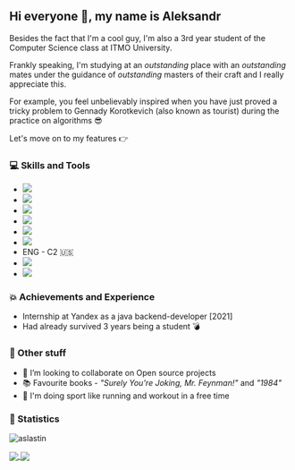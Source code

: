 ## Hi everyone 👋, my name is Aleksandr

Besides the fact that I'm a cool guy, I'm also a 3rd year student of the Computer Science class at ITMO University.

Frankly speaking, I'm studying at an _outstanding_ place with an _outstanding_ mates under the guidance of _outstanding_ masters of their craft and I really appreciate this.

For example, you feel unbelievably inspired when you have just proved a tricky problem to Gennady Korotkevich (also known as tourist) during the practice on algorithms 😎

Let's move on to my features 👉

### 💻 Skills and Tools

- ![](https://img.shields.io/badge/Java-informational?style=flat&logo=java&logoColor=white&labelColor=df5555&color=black)
- ![](https://img.shields.io/badge/Kotlin-informational?style=flat&logo=kotlin&logoColor=white&labelColor=39b0a0&color=black)
- ![](https://img.shields.io/badge/C++-informational?style=flat&logo=c%2b%2b&labelColor=1965C9&logoColor=white&color=black) 
- ![](https://img.shields.io/badge/Python-informational?style=flat&logo=python&logoColor=white&labelColor=dfce63&color=black)
- ![](https://img.shields.io/badge/SQL-informational?style=flat&logo=SQLite&logoColor=white&labelColor=0B814D&color=black)
- ![](https://img.shields.io/badge/Haskell-informational?style=flat&logo=haskell&logoColor=white&labelColor=8842a9&color=black)
- ENG - C2 🇺🇸    
- ![](https://img.shields.io/badge/Git-master-informational?style=flat&logo=git&logoColor=white&labelColor=63df8c&color=black)   
- ![](https://img.shields.io/badge/Math-nb-informational?style=flat&logo=wolfram&logoColor=white&labelColor=0B814D&color=black)                        

### 💥 Achievements and Experience

- Internship at Yandex as a java backend-developer [2021]
- Had already survived 3 years being a student 💣

### 🌇 Other stuff

- 👯 I’m looking to collaborate on Open source projects
- 📚 Favourite books - _"Surely You're Joking, Mr. Feynman!"_ and _"1984"_
- 🏃 I'm doing sport like running and workout in a free time

### 🧮 Statistics

<p align=left> <img src=https://komarev.com/ghpvc/?username=aslastin alt=aslastin /> </p>

<a href="https://gihub.com/aslastin">

<img align=center src="https://github-readme-stats.vercel.app/api?username=aslastin&show_icons=true&count_private=true&include_all_commits=true&title_color=ffffff&bg_color=1965C9&text_color=ffffff&icon_color=ffffff">

</a>

<a href="https://gihub.com/aslastin">

<img align=center src="https://github-readme-stats.vercel.app/api/top-langs/?username=aslastin&title_color=ffffff&bg_color=0B814D&text_color=ffffff&icon_color=ffffff&layout=default&card_width=300&langs_count=4">

</a>

